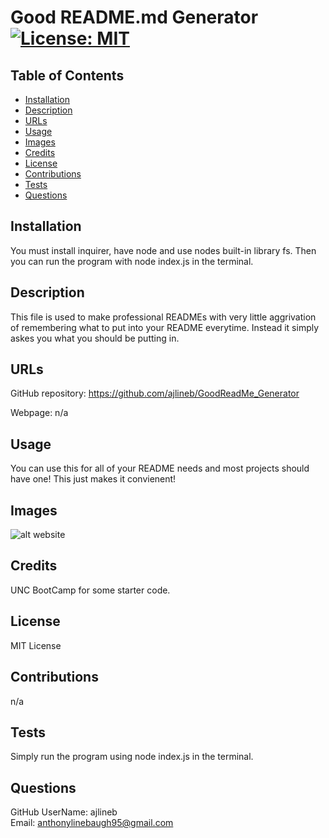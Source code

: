 
# Good README.md Generator [![License: MIT](https://img.shields.io/badge/License-MIT-yellow.svg)](https://opensource.org/licenses/MIT)  

## Table of Contents  

* [Installation](#installation)
* [Description](#description)
* [URLs](#urls)
* [Usage](#usage)
* [Images](#images)
* [Credits](#credits)
* [License](#license)
* [Contributions](#contributions)
* [Tests](#tests)
* [Questions](#questions)

## Installation  

You must install inquirer, have node and use nodes built-in library fs. Then you can run the program with node index.js in the terminal.  

## Description  

This file is used to make professional READMEs with very little aggrivation of remembering what to put into your README everytime. Instead it simply askes you what you should be putting in.  

## URLs  

GitHub repository: https://github.com/ajlineb/GoodReadMe_Generator  

Webpage: n/a  

## Usage  

You can use this for all of your README needs and most projects should have one! This just makes it convienent!  

## Images  

![alt website]()  

## Credits  

UNC BootCamp for some starter code.  

## License  

MIT License  

## Contributions  

n/a  

## Tests  

Simply run the program using node index.js in the terminal.  

## Questions  

GitHub UserName: ajlineb  
Email: anthonylinebaugh95@gmail.com